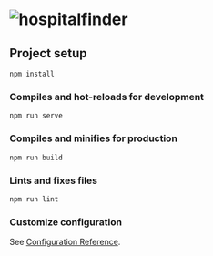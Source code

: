 # ![hospitalfinder]("https://ipfs.io/ipfs/QmYm1aMvPh9vass2kUZvKau1JKuFQQP6HvdRjjAQum1nJu?filename=logo.png")



## Project setup
```
npm install
```

### Compiles and hot-reloads for development
```
npm run serve
```

### Compiles and minifies for production
```
npm run build
```

### Lints and fixes files
```
npm run lint
```

### Customize configuration
See [Configuration Reference](https://cli.vuejs.org/config/).
